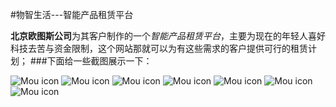 #物智生活---智能产品租赁平台

**北京欧图斯公司**为其客户制作的一个*智能产品租赁平台*，主要为现在的年轻人喜好科技去苦与资金限制，这个网站那就可以为有这些需求的客户提供可行的租赁计划；
###下面给一些截图展示一下：

![Mou icon](static/01.png)
![Mou icon](static/02.png)
![Mou icon](static/03.png)
![Mou icon](static/04.png)
![Mou icon](static/05.png)
![Mou icon](static/06.png)
![Mou icon](static/07.png)

